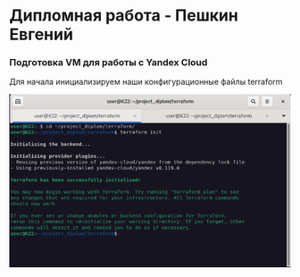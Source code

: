 # Дипломная работа - Пешкин Евгений

### Подготовка VM для работы с Yandex Cloud

Для начала инициализируем наши конфигурационные файлы terraform

![image](https://github.com/SoReX48/diplom/blob/main/images/1.png)


